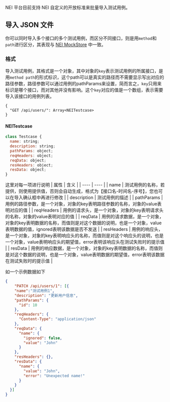 NEI 平台目前支持 NEI 自定义的开放标准来批量导入测试用例。

## 导入 JSON 文件
你可以同时导入多个接口的多个测试用例，而区分不同接口，则是用`method`和`path`进行区分，其表现与 [NEI MockStore](./mockstore.md) 中一致。
### 格式
导入测试用例，其格式是一个对象，其中对象的`key`表示测试用例的所属接口，是用`method path`的形式标识，这个path可以是真实的路径而不需要显示写出对应的路径参数，路径参数可以通过用例的pathParams来设置，简而言之，`key`只用来标识是哪个接口，而对其他并没有影响。这个`key`对应的值是一个数组，表示需要导入该接口的用例列表。

```text
{
  "GET /api/users/": Array<NEITestcase>
}
```

#### NEITestcase

```javascript
class Testcase {
  name: string;
  description: string;
  pathParams: object;
  reqHeaders: object;
  reqData: object;
  resHeaders: object;
  resData: object;
}
```
这里对每一项进行说明
| 属性 | 含义 |
| ---- | ---- |
| name | 测试用例的名称，若提供，则使用提供值，否则会自动生成，格式为【接口名-时间名-序号】，您也可以在导入确认框中再进行修改 |
| description | 测试用例的描述 |
| pathParams | 用例的路径参数，是一个对象，对象的key表明路径参数的名称，对象的value表明对应的值 |
| reqHeaders | 用例的请求头，是一个对象，对象的key表明请求头的名称，对象的value表明对应的值 |
| reqData | 用例的请求数据，是一个对象，对象的key表明数据的名称，而值则是对这个数据的说明，也是一个对象，value表明数据的值，ignored表明该数据是否不发送 |
| resHeaders | 用例的响应头，是一个对象，对象的key表明响应头的名称，而值则是对这个响应头的说明，也是一个对象，value表明响应头的期望值，error表明该响应头在测试失败时的提示值 |
| resData | 用例的响应数据，是一个对象，对象的key表明数据的名称，而值则是对这个数据的说明，也是一个对象，value表明数据的期望值，error表明该数据在测试失败时的提示值 |

如一个示例数据如下 
```json
{
	"PATCH /api/users/1": [{
    "name":"测试用例1",
    "description": "更新用户信息",
    "pathParams": {
      "id": 10
    },
    "reqHeaders": {
      "Content-Type": "application/json"
    },
    "reqData": {
      "name": {
        "ignored": false,
        "value": "John"
      }
    },
    "resHeaders": {},
    "resData": {
      "name": {
        "value": "John",
        "error": "Unexpected name!"
      }
    }
  }]
}
```

